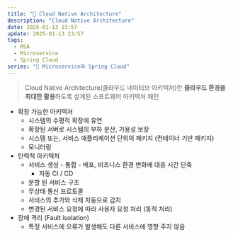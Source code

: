 ```yaml
---
title: "🍃 Cloud Native Architecture"
description: "Cloud Native Architecture"
date: 2025-01-13 23:57
update: 2025-01-13 23:57
tags:
  - MSA
  - Microservice
  - Spring Cloud
series: "🍃 Microservice와 Spring Cloud"
---
```


> Cloud Native Architecture(클라우드 네이티브 아키텍처)란 **클라우드 환경을 최대한 활용**하도록 설계된 소프트웨어 아키텍처 패턴
>

- 확장 가능한 아키텍처
    - 시스템의 수평적 확장에 유연
    - 확장된 서버로 시스템의 부하 분산, 가용성 보장
    - 시스템 또는, 서비스 애플리케이션 단위의 패키지 (컨테이너 기반 패키지)
    - 모니터링
- 탄력적 아키텍처
    - 서비스 생성 - 통합 - 배포, 비즈니스 환경 변화에 대응 시간 단축
        - 자동 CI / CD
    - 분할 된 서비스 구조
    - 무상태 통신 프로토콜
    - 서비스의 추가와 삭제 자동으로 감지
    - 변경된 서비스 요청에 따라 사용자 요청 처리 (동적 처리)
- 장애 격리 (Fault isolation)
    - 특정 서비스에 오류가 발생해도 다른 서비스에 영향 주지 않음
